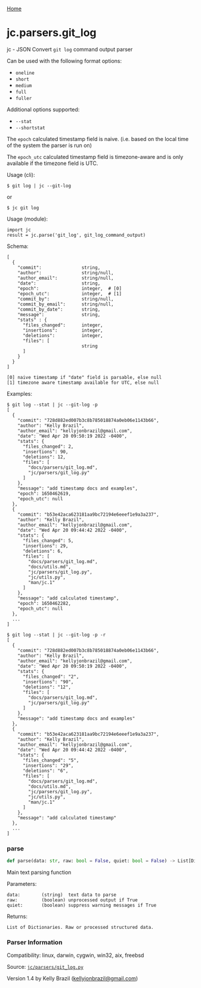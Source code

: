 [Home](https://kellyjonbrazil.github.io/jc/)
<a id="jc.parsers.git_log"></a>

# jc.parsers.git\_log

jc - JSON Convert `git log` command output parser

Can be used with the following format options:
- `oneline`
- `short`
- `medium`
- `full`
- `fuller`

Additional options supported:
- `--stat`
- `--shortstat`

The `epoch` calculated timestamp field is naive. (i.e. based on the
local time of the system the parser is run on)

The `epoch_utc` calculated timestamp field is timezone-aware and is
only available if the timezone field is UTC.

Usage (cli):

    $ git log | jc --git-log

or

    $ jc git log

Usage (module):

    import jc
    result = jc.parse('git_log', git_log_command_output)

Schema:

    [
      {
        "commit":               string,
        "author":               string/null,
        "author_email":         string/null,
        "date":                 string,
        "epoch":                integer,  # [0]
        "epoch_utc":            integer,  # [1]
        "commit_by":            string/null,
        "commit_by_email":      string/null,
        "commit_by_date":       string,
        "message":              string,
        "stats" : {
          "files_changed":      integer,
          "insertions":         integer,
          "deletions":          integer,
          "files": [
                                string
          ]
        }
      }
    ]

    [0] naive timestamp if "date" field is parsable, else null
    [1] timezone aware timestamp available for UTC, else null

Examples:

    $ git log --stat | jc --git-log -p
    [
      {
        "commit": "728d882ed007b3c8b785018874a0eb06e1143b66",
        "author": "Kelly Brazil",
        "author_email": "kellyjonbrazil@gmail.com",
        "date": "Wed Apr 20 09:50:19 2022 -0400",
        "stats": {
          "files_changed": 2,
          "insertions": 90,
          "deletions": 12,
          "files": [
            "docs/parsers/git_log.md",
            "jc/parsers/git_log.py"
          ]
        },
        "message": "add timestamp docs and examples",
        "epoch": 1650462619,
        "epoch_utc": null
      },
      {
        "commit": "b53e42aca623181aa9bc72194e6eeef1e9a3a237",
        "author": "Kelly Brazil",
        "author_email": "kellyjonbrazil@gmail.com",
        "date": "Wed Apr 20 09:44:42 2022 -0400",
        "stats": {
          "files_changed": 5,
          "insertions": 29,
          "deletions": 6,
          "files": [
            "docs/parsers/git_log.md",
            "docs/utils.md",
            "jc/parsers/git_log.py",
            "jc/utils.py",
            "man/jc.1"
          ]
        },
        "message": "add calculated timestamp",
        "epoch": 1650462282,
        "epoch_utc": null
      },
      ...
    ]

    $ git log --stat | jc --git-log -p -r
    [
      {
        "commit": "728d882ed007b3c8b785018874a0eb06e1143b66",
        "author": "Kelly Brazil",
        "author_email": "kellyjonbrazil@gmail.com",
        "date": "Wed Apr 20 09:50:19 2022 -0400",
        "stats": {
          "files_changed": "2",
          "insertions": "90",
          "deletions": "12",
          "files": [
            "docs/parsers/git_log.md",
            "jc/parsers/git_log.py"
          ]
        },
        "message": "add timestamp docs and examples"
      },
      {
        "commit": "b53e42aca623181aa9bc72194e6eeef1e9a3a237",
        "author": "Kelly Brazil",
        "author_email": "kellyjonbrazil@gmail.com",
        "date": "Wed Apr 20 09:44:42 2022 -0400",
        "stats": {
          "files_changed": "5",
          "insertions": "29",
          "deletions": "6",
          "files": [
            "docs/parsers/git_log.md",
            "docs/utils.md",
            "jc/parsers/git_log.py",
            "jc/utils.py",
            "man/jc.1"
          ]
        },
        "message": "add calculated timestamp"
      },
      ...
    ]

<a id="jc.parsers.git_log.parse"></a>

### parse

```python
def parse(data: str, raw: bool = False, quiet: bool = False) -> List[Dict]
```

Main text parsing function

Parameters:

    data:        (string)  text data to parse
    raw:         (boolean) unprocessed output if True
    quiet:       (boolean) suppress warning messages if True

Returns:

    List of Dictionaries. Raw or processed structured data.

### Parser Information
Compatibility:  linux, darwin, cygwin, win32, aix, freebsd

Source: [`jc/parsers/git_log.py`](https://github.com/kellyjonbrazil/jc/blob/master/jc/parsers/git_log.py)

Version 1.4 by Kelly Brazil (kellyjonbrazil@gmail.com)
